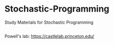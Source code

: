 # Stochastic-Programming
 Study Materials for Stochastic Programming

##
Powell's lab: https://castlelab.princeton.edu/
